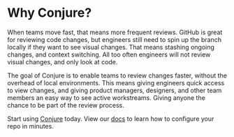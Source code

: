 # Why Conjure?

When teams move fast, that means more frequent reviews. GitHub is great for reviewing code changes, but engineers still need to spin up the branch locally if they want to see visual changes. That means stashing ongoing changes, and context switching. All too often engineers will not review visual changes, and only look at code.

The goal of Conjure is to enable teams to review changes faster, without the overhead of local environments. This means giving engineers quick access to view changes, and giving product managers, designers, and other team members an easy way to see active workstreams. Giving anyone the chance to be part of the review process.

Start using [Conjure](https://conjure.sh) today. View our [docs](https://conjure.sh/docs) to learn how to configure your repo in minutes.
